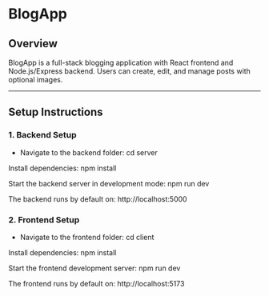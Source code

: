 # BlogApp

## Overview
BlogApp is a full-stack blogging application with React frontend and Node.js/Express backend. Users can create, edit, and manage posts with optional images.

---

## Setup Instructions

### 1. Backend Setup

- Navigate to the backend folder:
  cd server

Install dependencies:
npm install

Start the backend server in development mode:
npm run dev

The backend runs by default on:
http://localhost:5000


### 2. Frontend Setup

- Navigate to the frontend folder:
  cd client

Install dependencies:
npm install

Start the frontend development server:
npm run dev

The frontend runs by default on:
http://localhost:5173
